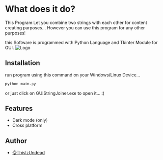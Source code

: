 
# What does it do?

This Program Let you combine two strings with each other for content creating purposes...
However you can use this program for any other purposes!

this Software is programmed with Python Language and Tkinter Module for GUI.
![Logo](https://gcdnb.pbrd.co/images/B1dBd6C0ShxV.png?o=1)


## Installation

run program using this command on your Windows/Linux Device...

```bash
python main.py
```
or just click on GUIStringJoiner.exe to open it... :) 
## Features

- Dark mode (only)
- Cross platform


## Author

- [@ThisIzUndead](https://www.github.com/ThisIzUndead)

